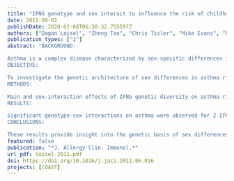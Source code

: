 ```yaml
---
title: "IFNG genotype and sex interact to influence the risk of childhood asthma"
date: 2011-09-01
publishDate: 2020-02-08T06:30:32.755597Z
authors: ["Dagan Loisel", "Zheng Tan", "Chris Tisler", "Mike Evans", "Ronald Gangnon", "Dan Jackson", "Jim Gern", "Rob Lemanske", "Carole Ober"]
publication_types: ["2"]
abstract: "BACKGROUND:

Asthma is a complex disease characterized by sex-specific differences in incidence, prevalence, and severity, but little is known about the molecular basis of these sex-based differences.
OBJECTIVE:

To investigate the genetic architecture of sex differences in asthma risk, we evaluated (1) associations between polymorphisms in the IFNG gene and childhood-onset asthma in combined and sex-specific samples and (2) interactions between polymorphisms and sex on asthma risk.
METHODS:

Main and sex-interaction effects of IFNG genetic diversity on asthma risk and IFN-γ levels were examined in a birth cohort of children at high risk for asthma and allergic diseases. Replication of the genetic association was assessed in an independent sample of asthma cases.
RESULTS:

Significant genotype-sex interactions on asthma were observed for 2 IFNG single nucleotide polymorphisms, rs2069727 and rs2430561, which were in strong linkage disequilibrium with each other. In contrast, none of the 10 IFNG single nucleotide polymorphisms showed significant main effects on asthma. The observed genotype-sex interaction on asthma was characterized by nonadditivity; that is, heterozygous boys had the highest risk for asthma, and heterozygous girls had the lowest risk. The interaction effect was robust to other asthma risk factors but was limited to children who experienced wheezing illnesses with viral infections during the first 3 years of life. Genotype-sex interactions were also observed in the IFN-γ response to LPS in the first year of life. Finally, the sex-interaction effect was replicated in an independent population of childhood asthma cases.
CONCLUSIONS:

These results provide insight into the genetic basis of sex differences in asthma and highlight the potential importance of interactions among sex, genotype, and environmental factors in asthma pathogenesis."
featured: false
publication: "*J. Allergy Clin. Immunol.*"
url_pdf: loisel-2011.pdf
doi: https://doi.org/10.1016/j.jaci.2011.06.016
projects: [COAST]
---
```



